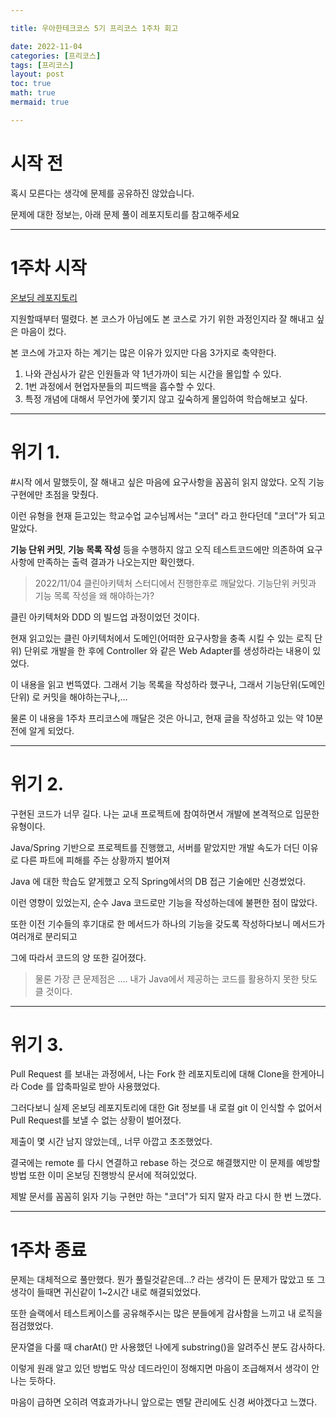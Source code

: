 ```yaml
---

title: 우아한테크코스 5기 프리코스 1주차 회고

date: 2022-11-04
categories: [프리코스]
tags: [프리코스]
layout: post
toc: true
math: true
mermaid: true

---
```


# 시작 전

혹시 모른다는 생각에 문제를 공유하진 않았습니다.

문제에 대한 정보는, 아래 문제 풀이 레포지토리를 참고해주세요

---

# 1주차 시작

[온보딩 레포지토리](https://github.com/K-Diger/java-onboarding)

지원할때부터 떨렸다. 본 코스가 아님에도 본 코스로 가기 위한 과정인지라 잘 해내고 싶은 마음이 컸다.

본 코스에 가고자 하는 계기는 많은 이유가 있지만 다음 3가지로 축약한다.

1. 나와 관심사가 같은 인원들과 약 1년가까이 되는 시간을 몰입할 수 있다.
2. 1번 과정에서 현업자분들의 피드백을 흡수할 수 있다.
3. 특정 개념에 대해서 무언가에 쫓기지 않고 깊숙하게 몰입하여 학습해보고 싶다.

---

# 위기 1.

#시작 에서 말했듯이, 잘 해내고 싶은 마음에 요구사항을 꼼꼼히 읽지 않았다. 오직 기능 구현에만 초점을 맞췄다.

이런 유형을 현재 듣고있는 학교수업 교수님께서는 "코더" 라고 한다던데 "코더"가 되고 말았다.

**기능 단위 커밋**, **기능 목록 작성** 등을 수행하지 않고 오직 테스트코드에만 의존하여 요구사항에 만족하는 출력 결과가 나오는지만 확인했다.

> 2022/11/04 클린아키텍처 스터디에서 진행한후로 깨달았다. 기능단위 커밋과 기능 목록 작성을 왜 해야하는가?

클린 아키텍처와 DDD 의 빌드업 과정이었던 것이다.

현재 읽고있는 클린 아키텍처에서 도메인(어떠한 요구사항을 충족 시킬 수 있는 로직 단위) 단위로 개발을 한 후에 Controller 와 같은 Web Adapter를 생성하라는 내용이 있었다.

이 내용을 읽고 번뜩였다. 그래서 기능 목록을 작성하라 했구나, 그래서 기능단위(도메인 단위) 로 커밋을 해야하는구나,...

물론 이 내용을 1주차 프리코스에 깨달은 것은 아니고, 현재 글을 작성하고 있는 약 10분 전에 알게 되었다.

---

# 위기 2.

구현된 코드가 너무 길다. 나는 교내 프로젝트에 참여하면서 개발에 본격적으로 입문한 유형이다.

Java/Spring 기반으로 프로젝트를 진행했고, 서버를 맡았지만 개발 속도가 더딘 이유로 다른 파트에 피해를 주는 상황까지 벌어져

Java 에 대한 학습도 얕게했고 오직 Spring에서의 DB 접근 기술에만 신경썼었다.

이런 영향이 있었는지, 순수 Java 코드로만 기능을 작성하는데에 불편한 점이 많았다.

또한 이전 기수들의 후기대로 한 메서드가 하나의 기능을 갖도록 작성하다보니 메서드가 여러개로 분리되고

그에 따라서 코드의 양 또한 길어졌다.

> 물론 가장 큰 문제점은 .... 내가 Java에서 제공하는 코드를 활용하지 못한 탓도 클 것이다.

---

# 위기 3.

Pull Request 를 보내는 과정에서, 나는 Fork 한 레포지토리에 대해 Clone을 한게아니라 Code 를 압축파일로 받아 사용했었다.

그러다보니 실제 온보딩 레포지토리에 대한 Git 정보를 내 로컬 git 이 인식할 수 없어서 Pull Request를 보낼 수 없는 상황이 벌어졌다.

제출이 몇 시간 남지 않았는데,, 너무 아깝고 초조했었다.

결국에는 remote 를 다시 연결하고 rebase 하는 것으로 해결했지만 이 문제를 예방할 방법 또한 이미 온보딩 진행방식 문서에 적혀있었다.

제발 문서를 꼼꼼히 읽자 기능 구현만 하는 "코더"가 되지 말자 라고 다시 한 번 느꼈다.

---

# 1주차 종료

문제는 대체적으로 풀만했다. 뭔가 풀릴것같은데...? 라는 생각이 든 문제가 많았고 또 그 생각이 들때면 귀신같이 1~2시간 내로 해결되었었다.

또한 슬랙에서 테스트케이스를 공유해주시는 많은 분들에게 감사함을 느끼고 내 로직을 점검했었다.

문자열을 다룰 때 charAt() 만 사용했던 나에게 substring()을 알려주신 분도 감사하다.

이렇게 원래 알고 있던 방법도 막상 데드라인이 정해지면 마음이 조급해져서 생각이 안나는 듯하다.

마음이 급하면 오히려 역효과가나니 앞으로는 멘탈 관리에도 신경 써야겠다고 느꼈다.
